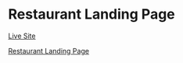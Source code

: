 # Restaurant Landing Page

[Live Site](https://restaurant-landing-inp9.vercel.app/)

[Restaurant Landing Page](https://i.ibb.co/5jxBKpw/image.png)
